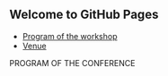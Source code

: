 ## Welcome to GitHub Pages

<ul id="ProjectSubmenu">
    <li><a href="https://github.com/ArnaudNod/essai_web/Program.md" title="Markdown Project Page">Program of the workshop</a></li>
    <li><a href="https://github.com/ArnaudNod/essai_web/Venue.md" title="Markdown Basics">Venue</a></li>
  </ul>



PROGRAM OF THE CONFERENCE
